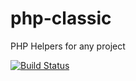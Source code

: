 php-classic
===========

PHP Helpers for any project

[![Build Status](https://travis-ci.org/joni2back/php-classic.svg?branch=master)](https://travis-ci.org/joni2back/php-classic)
